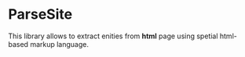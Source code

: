 # ParseSite
This library allows to extract enities from **html** page using spetial html-based markup language.
